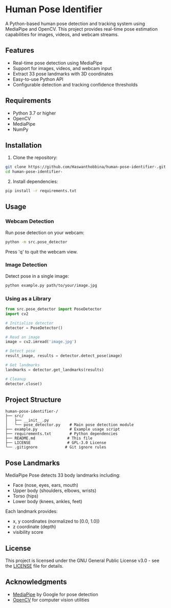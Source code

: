 # Human Pose Identifier

A Python-based human pose detection and tracking system using MediaPipe and OpenCV. This project provides real-time pose estimation capabilities for images, videos, and webcam streams.

## Features

- Real-time pose detection using MediaPipe
- Support for images, videos, and webcam input
- Extract 33 pose landmarks with 3D coordinates
- Easy-to-use Python API
- Configurable detection and tracking confidence thresholds

## Requirements

- Python 3.7 or higher
- OpenCV
- MediaPipe
- NumPy

## Installation

1. Clone the repository:
```bash
git clone https://github.com/Haswanthobbina/human-pose-identifier-.git
cd human-pose-identifier-
```

2. Install dependencies:
```bash
pip install -r requirements.txt
```

## Usage

### Webcam Detection

Run pose detection on your webcam:
```bash
python -m src.pose_detector
```

Press 'q' to quit the webcam view.

### Image Detection

Detect pose in a single image:
```bash
python example.py path/to/your/image.jpg
```

### Using as a Library

```python
from src.pose_detector import PoseDetector
import cv2

# Initialize detector
detector = PoseDetector()

# Read an image
image = cv2.imread('image.jpg')

# Detect pose
result_image, results = detector.detect_pose(image)

# Get landmarks
landmarks = detector.get_landmarks(results)

# Cleanup
detector.close()
```

## Project Structure

```
human-pose-identifier-/
├── src/
│   ├── __init__.py
│   └── pose_detector.py    # Main pose detection module
├── example.py              # Example usage script
├── requirements.txt        # Python dependencies
├── README.md              # This file
├── LICENSE                # GPL-3.0 License
└── .gitignore            # Git ignore rules
```

## Pose Landmarks

MediaPipe Pose detects 33 body landmarks including:
- Face (nose, eyes, ears, mouth)
- Upper body (shoulders, elbows, wrists)
- Torso (hips)
- Lower body (knees, ankles, feet)

Each landmark provides:
- x, y coordinates (normalized to [0.0, 1.0])
- z coordinate (depth)
- visibility score

## License

This project is licensed under the GNU General Public License v3.0 - see the [LICENSE](LICENSE) file for details.

## Acknowledgments

- [MediaPipe](https://google.github.io/mediapipe/) by Google for pose detection
- [OpenCV](https://opencv.org/) for computer vision utilities